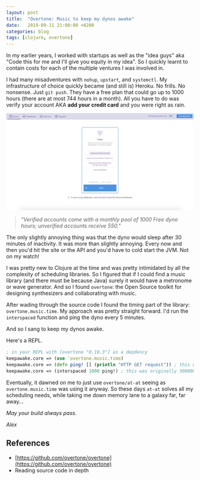 ```yaml
---
layout: post
title:  "Overtone: Music to keep my dynos awake"
date:   2019-09-11 21:00:00 +0200
categories: blog
tags: [clojure, overtone]
---
```


In my earlier years, I worked with startups as well as the "idea guys" aka "Code this for me and I'll give you equity in my idea". So I quickly learnt to contain costs for each of the multiple ventures I was involved in. 

I had many misadventures with `nohup`, `upstart`, and `systemctl`. My infrastructure of choice quickly became (and still is) Heroku. No frills. No nonsense. Just `git push`. They have a free plan that could go up to 1000 hours (there are at most 744 hours in a month). All you have to do was verify your account AKA **add your credit card** and you were right as rain. 

![Heroku hobby pricing $0 per month](/images/blog/heroku-dyno-pricing.png "Heroku pricing")

> _"Verified accounts come with a monthly pool of 1000 Free dyno hours; unverified accounts receive 550."_
          
The only slightly annoying thing was that the dyno would sleep after 30 minutes of inactivity. It was more than slightly annoying. Every now and then you'd hit the site or the API and you'd have to cold start the JVM. Not on my watch!

I was pretty new to Clojure at the time and was pretty intimidated by all the complexity of scheduling libraries. So I figured that if I could find a music library (and there must be because Java) surely it would have a metronome or wave generator. And so I found `overtone`: the Open Source toolkit for designing synthesizers and collaborating with music.

After wading through the source code I found the timing part of the library: `overtone.music.time`. My approach was pretty straight forward. I'd run the `interspaced` function and ping the dyno every 5 minutes. 

And so I sang to keep my dynos awake. 

Here's a REPL. 

```clojure
; in your REPL with [overtone "0.10.3"] as a depdency
keepawake.core => (use 'overtone.music.time)
keepawake.core => (defn ping! [] (println "HTTP GET request")) ; this would be the actual get request
keepawake.core => (interspaced 1000 ping!) ; this was originally 300000 milliseconds
```

Eventually, it dawned on me to just use `overtone/at-at` seeing as  `overtone.music.time` was using it anyway.
So these days `at-at` solves all my scheduling needs, while taking me down memory lane to a galaxy far, far away...


_May your build always pass._

_Alex_

## References
- [https://github.com/overtone/overtone](https://github.com/overtone/overtone)
- Reading source code in depth